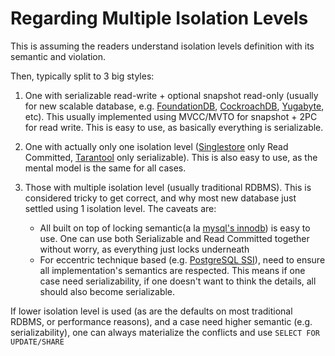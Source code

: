 # Regarding Multiple Isolation Levels

This is assuming the readers understand isolation levels definition with its semantic and violation.

Then, typically split to 3 big styles:

1. One with serializable read-write + optional snapshot read-only (usually for new scalable database, e.g. [FoundationDB](https://github.com/foundationDB/), [CockroachDB](cockroachlabs.com/), [Yugabyte](http://yugabyte.com/), etc). This usually implemented using MVCC/MVTO for snapshot + 2PC for read write. This is easy to use, as basically everything is serializable.
2. One with actually only one isolation level ([Singlestore](https://docs.singlestore.com/managed-service/en/getting-started-with-managed-service/about-managed-service/managed-service-faq/durability.html) only Read Committed, [Tarantool](https://www.tarantool.io/en/doc/latest/book/box/atomic/#atomic-transactions) only serializable). This is also easy to use, as the mental model is the same for all cases.
3. Those with multiple isolation level (usually traditional RDBMS). This is considered tricky to get correct, and why most new database just settled using 1 isolation level. The caveats are:

    * All built on top of locking semantic(a la [mysql's innodb](https://dev.mysql.com/doc/refman/8.0/en/innodb-introduction.html)) is easy to use. One can use both Serializable and Read Committed together without worry, as everything just locks underneath
    * For eccentric technique based (e.g. [PostgreSQL SSI](https://www.drkp.net/papers/ssi-vldb12.pdf)), need to ensure all implementation's semantics are respected. This means if one case need serializability, if one doesn't want to think the details, all should also become serializable.

If lower isolation level is used (as are the defaults on most traditional RDBMS, or performance reasons), and a case need higher semantic (e.g. serializability), one can always materialize the conflicts and use `SELECT FOR UPDATE/SHARE`
